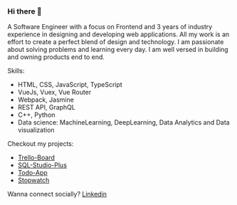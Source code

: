 ### Hi there 👋

A Software Engineer with a focus on Frontend and 3 years of industry experience in designing and developing web
applications. All my work is an effort to create a perfect blend of design and technology. I am passionate about
solving problems and learning every day. I am well versed in building and owning products end to end.

Skills:
* HTML, CSS, JavaScript, TypeScript
* VueJs, Vuex, Vue Router
* Webpack, Jasmine
* REST API, GraphQL
* C++, Python
* Data science: MachineLearning, DeepLearning, Data Analytics and Data visualization


Checkout my projects:
* [Trello-Board](https://rohannegi2507.github.io/Trello-Board)
* [SQL-Studio-Plus](https://rohannegi2507.github.io/sql-studio-plus/)
* [Todo-App](https://rohannegi2507.github.io/todo-app/)
* [Stopwatch](https://rohannegi2507.github.io/clock/)


Wanna connect socially?
[Linkedin](https://www.linkedin.com/in/rohan-negi-dev/)
